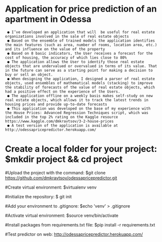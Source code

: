 # Application for price prediction of an apartment in Odessa

     ● I’ve developed an application that will  be useful for real estate organizations involved in the sale of real estate objects
     ● Based on the ensemble of trained models the application identifies the main features (such as area, number of rooms, location area, etc.) and its influence on the value of the property
     ● Based on 8 basic indicators, the User receives a forecast for the cost of housing, the accuracy of which lies close to 80%
     ● The application allows the User to identify those real estate objects that are undervalued or overvalued in terms of its value. That in the future can serve as a starting point for making a decision to buy or sell an object.
     ● When designing the application, I designed a parser of real estate objects, used ensembles of mathematical models (stacking) to improve the stability of forecasts of the value of real estate objects, which had a positive effect on the experience of the Users.
     ● The application offline on a weekly basis makes self-study on new real estate objects, which allows it to track the latest trends in housing prices and provide up-to-date forecasts
     ● This application was developed on the base of my experience with the House Prices: Advanced Regression Techniques script, which was included in the top 2% rating on the Kaggle resource https://www.kaggle.com/dmkravtsov/3-2-house-prices 
     ● A test version of the application is available at http://odessapricepredictor.herokuapp.com/ 

# Create a local folder for your project: $mkdir project && cd project

#Upload the project with the command: $git clone https://github.com/dmkravtsov/odessapricepredictor.git

#Create virtual environment:  $virtualenv venv

#Initialize the repository: $ git init

#Add your environment to .gitignore:  $echo 'venv' > .gitignore

#Activate virtual environment: $source venv/bin/activate

#Install packages from requirements.txt file: $pip install -r requirements.txt

#Test predictor on web: http://odessapricepredictor.herokuapp.com/
